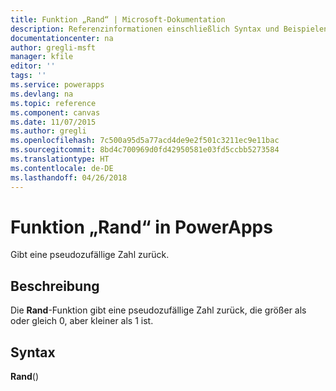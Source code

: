 ```yaml
---
title: Funktion „Rand“ | Microsoft-Dokumentation
description: Referenzinformationen einschließlich Syntax und Beispielen für die Funktion „Rand“ in PowerApps
documentationcenter: na
author: gregli-msft
manager: kfile
editor: ''
tags: ''
ms.service: powerapps
ms.devlang: na
ms.topic: reference
ms.component: canvas
ms.date: 11/07/2015
ms.author: gregli
ms.openlocfilehash: 7c500a95d5a77acd4de9e2f501c3211ec9e11bac
ms.sourcegitcommit: 8bd4c700969d0fd42950581e03fd5ccbb5273584
ms.translationtype: HT
ms.contentlocale: de-DE
ms.lasthandoff: 04/26/2018
---
```

# <a name="rand-function-in-powerapps"></a>Funktion „Rand“ in PowerApps
Gibt eine pseudozufällige Zahl zurück.

## <a name="description"></a>Beschreibung
Die **Rand**-Funktion gibt eine pseudozufällige Zahl zurück, die größer als oder gleich 0, aber kleiner als 1 ist.

## <a name="syntax"></a>Syntax
**Rand**()

